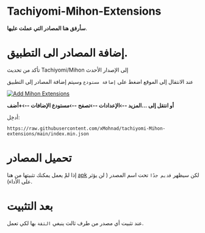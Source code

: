 # Tachiyomi-Mihon-Extensions
**سأرفق هنا المصادر التي عملت عليها**.

# إضافة المصادر الى التطبيق.

تأكد من تحديث Tachiyomi/Mihon إلى الإصدار الأحدث

عند الانتقال إلى الموقع اضغط على `إضافة مستودع` وسيتم إضافة المصادر إلى التطبيق

[![Add Mihon Extensions](https://img.shields.io/badge/Tachiyomi-Add%20Mihon%20Extensions-green.svg)](https://xmohnad.github.io/add-Extensions/)


**أو انتقل إلى  ...المزيد --›الإعدادات --›تصفح --›مستودع الإضافات --›+أضف**

أدخِل:
```
https://raw.githubusercontent.com/xMohnad/tachiyomi-Mihon-extensions/main/index.min.json
```

# تحميل المصادر 

إذا لمْ يعمل يمكنك تثبيتها من هنا [apk](https://github.com/xMohnad/tachiyomi-Mihon-extensions/tree/main/apk) لكن سيظهر `قديم جدًا` تحت اسم المصدر ( لن يؤثر على الأداء).

# بعد التثبيت
عند تثبيت أي مصدر من طرف ثالث ينبغي `الثقة` بها لكي تعمل.

